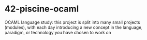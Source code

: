 # 42-piscine-ocaml
OCAML language study: this project is split into many small projects (modules), with each day introducing a new concept in the language, paradigm, or technology you have chosen to work on
